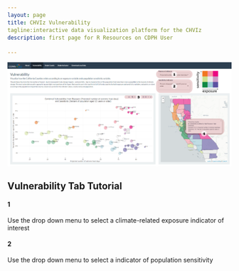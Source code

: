 ```yaml
---
layout: page
title: CHVIz Vulnerability
tagline:interactive data visualization platform for the CHVIz
description: first page for R Resources on CDPH User

---
```


![](https://raw.githubusercontent.com/vargovargo/CHVIr/master/CHVIz/images/vulnerability2.png)


## Vulnerability Tab Tutorial

#### 1

Use the drop down menu to select a climate-related exposure indicator of interest

#### 2

Use the drop down menu to select a indicator of population sensitivity

